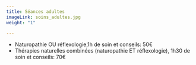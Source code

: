 ```yaml
---
title: Séances adultes
imageLink: soins_adultes.jpg
weight: "1"

---
```

* Naturopathie OU réflexologie,1h de soin et conseils: 50€
* Thérapies naturelles combinées (naturopathie ET réflexologie), 1h30 de soin et conseils: 70€